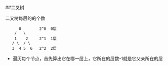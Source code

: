 ##二叉树

二叉树每层的的个数

          0        2^0  0层 
        /   \
        1    2     2^1  1层
       / \  / \
       3  4 5  6   2^2  2层


- 遍历每个节点，首先算出它在哪一层上，它所在的层数-1就是它父亲所在的层
